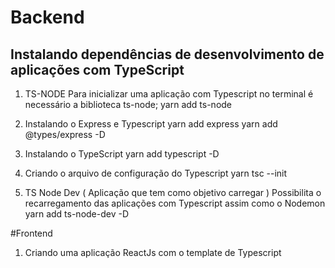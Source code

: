 # Backend

## Instalando dependências de desenvolvimento de aplicações com TypeScript

1) TS-NODE
Para inicializar uma aplicação com Typescript no terminal é necessário a biblioteca ts-node;
yarn add ts-node

2) Instalando o Express e Typescript
yarn add express
yarn add @types/express -D

3) Instalando o TypeScript
yarn add typescript -D

4) Criando o arquivo de configuração do Typescript
yarn tsc --init

5) TS Node Dev ( Aplicação que tem como objetivo carregar )
Possibilita o recarregamento das aplicações com Typescript assim como o Nodemon
yarn add ts-node-dev -D


#Frontend

1) Criando uma aplicação ReactJs com o template de Typescript

